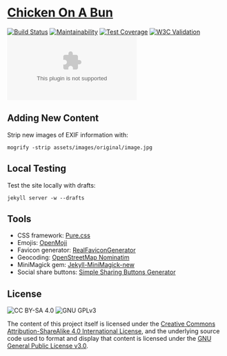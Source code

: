 # [Chicken On A Bun](https://chickenonabun.com/)

[![Build Status](https://travis-ci.com/stefanthoss/chickenonabun.com.svg?branch=master)](https://travis-ci.com/stefanthoss/chickenonabun.com)
[![Maintainability](https://api.codeclimate.com/v1/badges/99bf52ae86ded5e3b9f3/maintainability)](https://codeclimate.com/github/stefanthoss/chickenonabun.com/maintainability)
[![Test Coverage](https://api.codeclimate.com/v1/badges/99bf52ae86ded5e3b9f3/test_coverage)](https://codeclimate.com/github/stefanthoss/chickenonabun.com/test_coverage)
[![W3C Validation](https://img.shields.io/w3c-validation/html?targetUrl=https%3A%2F%2Fchickenonabun.com)](https://validator.nu/?doc=https%3A%2F%2Fchickenonabun.com)
[![Mozilla HTTP Observatory Grade](https://img.shields.io/mozilla-observatory/grade/chickenonabun.com?publish)](https://observatory.mozilla.org/analyze/chickenonabun.com)

## Adding New Content

Strip new images of EXIF information with:

```shell
mogrify -strip assets/images/original/image.jpg
```

## Local Testing

Test the site locally with drafts:

```shell
jekyll server -w --drafts
```

## Tools

* CSS framework: [Pure.css](https://purecss.io)
* Emojis: [OpenMoji](https://openmoji.org)
* Favicon generator: [RealFaviconGenerator](https://realfavicongenerator.net)
* Geocoding: [OpenStreetMap Nominatim](https://nominatim.openstreetmap.org/)
* MiniMagick gem: [Jekyll-MiniMagick-new](https://github.com/MattKevan/Jekyll-MiniMagick-new)
* Social share buttons: [Simple Sharing Buttons Generator](https://simplesharingbuttons.com)

## License

![CC BY-SA 4.0](https://i.creativecommons.org/l/by-sa/4.0/88x31.png)
![GNU GPLv3](https://www.gnu.org/graphics/gplv3-88x31.png)

The content of this project itself is licensed under the [Creative Commons Attribution-ShareAlike 4.0 International
License](https://creativecommons.org/licenses/by-sa/4.0/), and the underlying source code used to format and display
that content is licensed under the [GNU General Public License v3.0](LICENSE.md).
